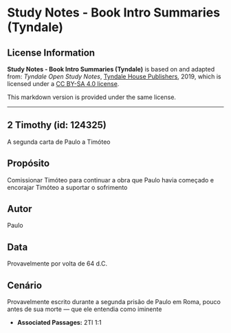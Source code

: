 # Study Notes - Book Intro Summaries (Tyndale)

## License Information

**Study Notes - Book Intro Summaries (Tyndale)** is based on and adapted from: _Tyndale Open Study Notes_, [Tyndale House Publishers](https://tyndaleopenresources.com/), 2019, which is licensed under a [CC BY-SA 4.0 license](https://creativecommons.org/licenses/by-sa/4.0/legalcode.en).

This markdown version is provided under the same license.



--------------------------------

## 2 Timothy (id: 124325)

A segunda carta de Paulo a Timóteo

Propósito
---------

Comissionar Timóteo para continuar a obra que Paulo havia começado e encorajar Timóteo a suportar o sofrimento

Autor
-----

Paulo

Data
----

Provavelmente por volta de 64 d.C.

Cenário
-------

Provavelmente escrito durante a segunda prisão de Paulo em Roma, pouco antes de sua morte — que ele entendia como iminente

* **Associated Passages:** 2TI 1:1

